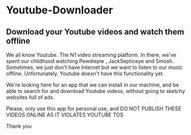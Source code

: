 # Youtube-Downloader
## Download your Youtube videos and watch them offline

We all know Youtube. The N1 video streaming platform. In there, we've spent our childhood watching Pewdiepie , JackSepticeye and Smosh. Sometimes, we just don't have Internet but we want to listen to our music offline. Unfortunately, Youtube doesn't have this functionality yet. 

We're looking here for an app that we can install in our machine, and be able to search for and download Youtube videos, without going to sketchy websites full of ads.

Please, only use this app for personal use, and DO NOT PUBLISH THESE VIDEOS ONLINE AS IT VIOLATES YOUTUBE TOS

Thank you